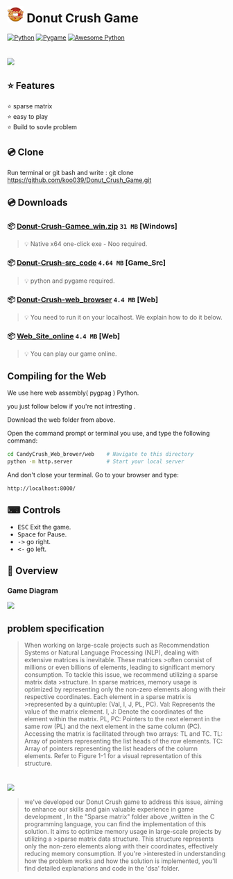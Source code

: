 # <img src="src/icon/icon.png" width="38"/> Donut Crush Game
[![Python](https://img.shields.io/badge/Python-3.12.3-blue.svg?style=flat&logo=python&logoColor=white)](https://www.python.org/)
[![Pygame](https://img.shields.io/badge/Pygame-1.9.6-836DAC.svg)](https://www.pygame.org/news)
[![Awesome Python](https://img.shields.io/badge/Python-awesomepython-blue.svg?style=flat&logo=python&logoColor=white)](https://github.com/vinta/awesome-python)
#

<img src="https://github.com/koo039/Donut_Crush_Game/blob/main/doc/screen.PNG" width="600">



## ⭐ Features
⭐ sparse matrix  
⭐ easy to play  
⭐ Build to sovle problem  
## 💿 Clone
Run terminal or git bash and write : 
git clone https://github.com/koo039/Donut_Crush_Game.git

## 💿 Downloads

### 📦 [Donut-Crush-Gamee_win.zip](https://github.com/koo039/Donut_Crush_Game/releases/download/downloads/CandyCrush-win_zip.rar) `31 MB` [Windows]
> 💡 Native x64 one-click exe - Noo required.
### 📦 [Donut-Crush-src_code](https://github.com/koo039/Donut_Crush_Game/releases/download/downloads/game_src_code.rar) `4.64 MB` [Game_Src]
> 💡 python and pygame required.
### 📦 [Donut-Crush-web_browser](https://github.com/koo039/Donut_Crush_Game/releases/download/downloads/CandyCrush_Web_brower.rar) `4.4 MB` [Web]
> 💡 You need to run it on your localhost. We explain how to do it below.
### 📦 [Web_Site_online](https://h-day.itch.io/donuts-crush) `4.4 MB` [Web]
> 💡 You can play our game online.
##  Compiling for the Web
  We use  here web assembly( pygpag ) Python.

  you just follow below if you're not intresting .

  Download the web folder from above. 
  
  Open the command prompt or terminal you use, and type the following command:  
  
  ```bash
  cd CandyCrush_Web_brower/web    # Navigate to this directory 
  python -m http.server           # Start your local server 
  ```
  And don't close your terminal. Go to your browser and type: 
  
  ```bash
  http://localhost:8000/
  ```

## ⌨ Controls

* <kbd>ESC</kbd> Exit the game.
* <kbd>Space</kbd> for Pause. 
* <kbd>-></kbd> go right.
* <kbd><-</kbd> go left.

## 🧭 Overview

### Game Diagram
<img src="https://github.com/koo039/Donut_Crush_Game/blob/main/doc/diagram.png" width="600">


## problem specification
>When working on large-scale projects such as Recommendation Systems or Natural Language Processing (NLP), dealing with extensive matrices is inevitable. These matrices >often consist of millions or even billions of elements, leading to significant memory consumption. To tackle this issue, we recommend utilizing a sparse matrix data >structure.
>In sparse matrices, memory usage is optimized by representing only the non-zero elements along with their respective coordinates. Each element in a sparse matrix is >represented by a quintuple: (Val, I, J, PL, PC).
>Val: Represents the value of the matrix element.
>I, J: Denote the coordinates of the element within the matrix.
>PL, PC: Pointers to the next element in the same row (PL) and the next element in the same column (PC).
>Accessing the matrix is facilitated through two arrays: TL and TC.
>TL: Array of pointers representing the list heads of the row elements.
>TC: Array of pointers representing the list headers of the column elements.
>Refer to Figure 1-1 for a visual representation of this structure.
# 
<img src="https://github.com/koo039/Donut_Crush_Game/blob/main/doc/problem_photo.png" width="600">


>we've developed our Donut Crush game to address this issue, aiming to enhance our skills and gain valuable experience in game development ,
>In the "Sparse matrix" folder above ,written in the C programming language, you can find the implementation of this solution. It aims to optimize memory usage in large-scale projects by utilizing a >sparse matrix data structure. This structure represents only the non-zero elements along with their coordinates, effectively reducing memory consumption. If you're >interested in understanding how the problem works and how the solution is implemented, you'll find detailed explanations and code in the 'dsa' folder.

